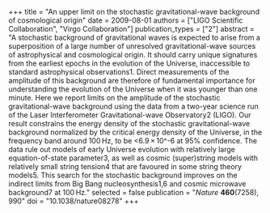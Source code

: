 +++
title = "An upper limit on the stochastic gravitational-wave background of cosmological origin"
date = 2009-08-01
authors = ["LIGO Scientific Collaboration", "Virgo Collaboration"]
publication_types = ["2"]
abstract = "A stochastic background of gravitational waves is expected to arise from a superposition of a large number of unresolved gravitational-wave sources of astrophysical and cosmological origin. It should carry unique signatures from the earliest epochs in the evolution of the Universe, inaccessible to standard astrophysical observations1. Direct measurements of the amplitude of this background are therefore of fundamental importance for understanding the evolution of the Universe when it was younger than one minute. Here we report limits on the amplitude of the stochastic gravitational-wave background using the data from a two-year science run of the Laser Interferometer Gravitational-wave Observatory2 (LIGO). Our result constrains the energy density of the stochastic gravitational-wave background normalized by the critical energy density of the Universe, in the frequency band around 100 Hz, to be <6.9 × 10^-6 at 95% confidence. The data rule out models of early Universe evolution with relatively large equation-of-state parameter3, as well as cosmic (super)string models with relatively small string tension4 that are favoured in some string theory models5. This search for the stochastic background improves on the indirect limits from Big Bang nucleosynthesis1,6 and cosmic microwave background7 at 100 Hz."
selected = false
publication = "*Nature* **460**(7258), 990"
doi = "10.1038/nature08278"
+++
